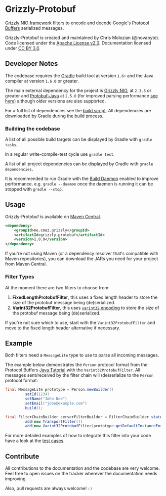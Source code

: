 Grizzly-Protobuf
================

[Grizzly NIO framework](http://grizzly.java.net/) filters to encode and decode
 Google's [Protocol Buffers](https://developers.google.com/protocol-buffers/)
 serialized messages.

Grizzly-Protobuf is created and maintained by Chris Molozian (@novabyte).
<br/>
Code licensed under the [Apache License v2.0](http://www.apache.org/licenses/LICENSE-2.0).
 Documentation licensed under [CC BY 3.0](http://creativecommons.org/licenses/by/3.0/).

## Developer Notes ##

The codebase requires the [Gradle](http://gradle.org) build tool at version
 `1.6+` and the Java compiler at version `1.6.0` or greater.

The main external dependency for the project is [Grizzly NIO](http://grizzly.java.net/),
 at `2.3.5` or greater and [Protobuf-Java](http://search.maven.org/#artifactdetails|com.google.protobuf|protobuf-java|2.5.0|bundle)
 at `2.5.0` (for improved parsing performance [see here](http://protobuf.googlecode.com/svn/trunk/CHANGES.txt))
 although older versions are also supported.

For a full list of dependencies see the [build script](https://github.com/novabyte/grizzly-protobuf/blob/master/build.gradle).
 All dependencies are downloaded by Gradle during the build process.

### Building the codebase ###

A list of all possible build targets can be displayed by Gradle with
 `gradle tasks`.

In a regular write-compile-test cycle use `gradle test`.

A list of all project dependencies can be displayed by Gradle with
 `gradle dependencies`.

It is recommended to run Gradle with the
 [Build Daemon](http://docs.codehaus.org/display/GRADLE/Gradle+Build+Daemon)
 enabled to improve performance. e.g. `gradle --daemon` once the daemon is
 running it can be stopped with `gradle --stop`.

## Usage ##

Grizzly-Protobuf is available on [Maven Central](http://search.maven.org/).

```xml
<dependency>
    <groupId>me.cmoz.grizzly</groupId>
    <artifactId>grizzly-protobuf</artifactId>
    <version>1.0.0</version>
</dependency>
```

If you're not using Maven (or a dependency resolver that's compatible with Maven
 repositories), you can download the JARs you need for your project from
 Maven Central.

### Filter Types ###

At the moment there are two filters to choose from:

1. __FixedLengthProtobufFilter__, this uses a fixed length header to store the
 size of the protobuf message being (de)serialized.
2. __Varint32ProtobufFilter__, this uses [`varint32` encoding](https://developers.google.com/protocol-buffers/docs/encoding#varints)
 to store the size of the protobuf message being (de)serialized.

If you're not sure which to use, start with the `Varint32ProtobufFilter` and
 move to the fixed length header alternative if necessary.

## Example ##

Both filters need a `MessageLite` type to use to parse all incoming messages.

The example below demonstrates the `Person` protocol format from the Protocol Buffers
 [Java Tutorial](https://developers.google.com/protocol-buffers/docs/javatutorial)
 with the `Varint32ProtobufFilter`. All messages sent/received by the filter chain
 will (de)serialize to the `Person` protocol format:

```java
final MessageLite prototype = Person.newBuilder()
        .setId(1234)
        .setName("John Doe")
        .setEmail("jdoe@example.com")
        .build();

final FilterChainBuilder serverFilterBuilder = FilterChainBuilder.stateless()
        .add(new TransportFilter())
        .add(new Varint32ProtobufFilter(prototype.getDefaultInstanceForType()));
```

For more detailed examples of how to integrate this filter into your code have a
 look at the [test cases](https://github.com/novabyte/grizzly-protobuf/tree/master/src/test/java/me/cmoz/grizzly/protobuf).

## Contribute ##

All contributions to the documentation and the codebase are very welcome. Feel
 free to open issues on the tracker wherever the documentation needs improving.

Also, pull requests are always welcome! `:)`
